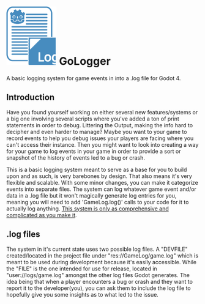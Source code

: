 # <img src="GoLogger.svg" width="131" height="153"> GoLogger
 A basic logging system for game events in into a .log file for Godot 4.

## Introduction
 Have you found yourself working on either several new features/systems or a big one involving several scripts where you've added a ton of print statements in order to debug. Littering the Output, making the info hard to decipher and even harder to manage? Maybe you want to your game to record events to help you debug issues your players are facing where you can't access their instance. Then you might want to look into creating a way for your game to log events in your game in order to provide a sort or snapshot of the history of events led to a bug or crash.

 This is a basic logging system meant to serve as a base for you to build upon and as such, is very barebones by design. That also means it's very flexible and scalable. With some minor changes, you can make it categorize events into separate files. The system can log whatever game event and/or data in a .log file but it won't magically generate log entries for you, meaning you will need to add 'GameLog.log()' calls to your code for it to actually log anything. <u>This system is only as comprehensive and complicated as you make it</u>.

## .log files
 The system in it's current state uses two possible log files. A "DEVFILE" created/located in the project file under "res://GameLog/game.log" which is meant to be used during development because it's easily accessible. While the "FILE" is the one intended for use for release, located in "user://logs/game.log" amongst the other log files Godot generates. The idea being that when a player encounters a bug or crash and they want to report it to the developer(you), you can ask them to include the log file to hopefully give you some insights as to what led to the issue.
	
